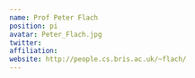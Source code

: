 ```yaml
---
name: Prof Peter Flach
position: pi
avatar: Peter_Flach.jpg
twitter: 
affiliation: 
website: http://people.cs.bris.ac.uk/~flach/
---
```

